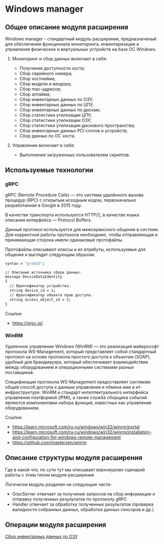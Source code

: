 # Windows manager

## Общее описание модуля расширения

Windows manager - стандартный модуль расширения, предназначеный для обеспечения функционала мониторинга, инвентаризации и управления физических и виртуальных устройств на базе ОС Windows.

1) Мониторинг и сбор данных включает в себя:

   * Получение доступности хоста;
   * Сбор серийного номера;
   * Сбор хостнейма;
   * Сбор модели и вендора;
   * Сбор mac-адресов;
   * Сбор аптайма;
   * Сбор инвентарных данных по ОЗУ;
   * Сбор инвентарных данных по ЦПУ;
   * Сбор инвентарных данных по дискам;
   * Сбор статистики утилизации ЦПУ;
   * Сбор статистики утилизации ОЗУ;
   * Сбор статистики утилизации дискового пространства;
   * Сбор инвентарных данных PCI слотов и устройств;
   * Сбор данных по ОС хоста.

2) Управление включает в себя:

   * Выполнение загруженных пользователем скриптов.

## Используемые технологии

### gRPC

gRPC (Remote Procedure Calls) — это система удалённого вызова процедур (RPC) с открытым исходным кодом, первоначально разработанная в Google в 2015 году.

В качестве транспорта используется HTTP/2, в качестве языка описания интерфейса — Protocol Buffers.

Данный протокол используется для межсервисного общения в системе. Для корректной работы протокола необходимо, чтобы отправляющая и принимающая сторона имели одинаковые протофайлы. 

Протофайлы описывают классы и их атрибуты, используемые для общения и выглядят следующим образом:

```bash
syntax = "proto3";

// Описание источника сбора данных.
message DeviceDataIdentity
{
  // Идентификатор устройства.
  string device_id = 1;
  // Идентификатор объекта прав доступа.
  string access_object_id = 2;
}
```

Ссылки:
 - https://grpc.io/

### WinRM

Удаленное управление Windows (WinRM) — это реализация майкрософт протокола WS-Management, который представляет собой стандартный протокол на основе протокола простого доступа к объектам (SOAP), удобный для брандмауэра, который обеспечивает взаимодействие между оборудованием и операционными системами разных поставщиков.

Спецификация протокола WS-Management предоставляет системам общий способ доступа к данным управления и обмена ими в ит-инфраструктуре. WinRM и стандарт интеллектуального интерфейса управления платформой (IPMI), а также служба сборщика событий являются компонентами набора функций, известных как управление оборудованием.

Ссылки:
 - https://learn.microsoft.com/ru-ru/windows/win32/winrm/portal
 - https://learn.microsoft.com/ru-ru/windows/win32/winrm/installation-and-configuration-for-windows-remote-management
 - https://github.com/masterzen/winrm

## Описание структуры модуля расширения

Где в какой что, по сути тут мы описывает верхнеурово сценарий работы с этим типом модуля расширения

Логически модуль разделен на следующие части:
 - GrpcServer отвечает за получение запросов на сбор информации и отправку полученных результатов по протоколу gRPC
 - Handler отвечает за обработку полученных результатов (проверка валидности собранных данных, обработка данных сенсоров и др.)

## Операции модуля расширения

[Сбор инвентарных данных по ОЗУ](./golang/memory_inventory/README.md)

